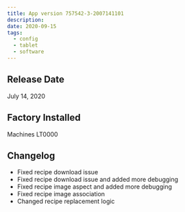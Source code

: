 ```yaml
---
title: App version 757542-3-2007141101
description:
date: 2020-09-15
tags:
  - config
  - tablet
  - software
---
```

## Release Date

July 14, 2020

## Factory Installed

Machines LT0000

## Changelog

- Fixed recipe download issue
- Fixed recipe download issue and added more debugging
- Fixed recipe image aspect and added more debugging
- Fixed recipe image association
- Changed recipe replacement logic
